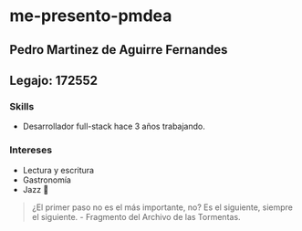 # me-presento-pmdea
## Pedro Martinez de Aguirre Fernandes
## Legajo: 172552

### Skills
- Desarrollador full-stack hace 3 años trabajando.

### Intereses

- Lectura y escritura
- Gastronomía
- Jazz 🎷

> ¿El primer paso no es el más importante, no? Es el siguiente, siempre el siguiente. - Fragmento del Archivo de las Tormentas.